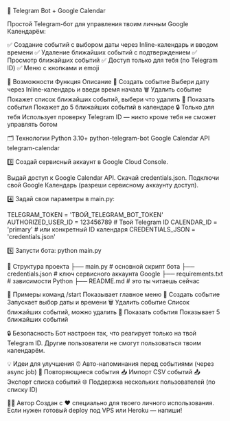 📅 Telegram Bot + Google Calendar

Простой Telegram-бот для управления твоим личным Google Календарём:

✅ Создание событий с выбором даты через Inline-календарь и вводом времени
✅ Удаление ближайших событий с подтверждением
✅ Просмотр ближайших событий
✅ Доступ только для тебя (по Telegram ID)
✅ Меню с кнопками и emoji

🚀 Возможности
Функция	Описание
📅 Создать событие	Выбери дату через Inline-календарь и введи время начала
🗑 Удалить событие	Покажет список ближайших событий, выбери что удалить
📂 Показать события	Покажет до 5 ближайших событий в календаре
🔒 Только для тебя	Использует проверку Telegram ID — никто кроме тебя не сможет управлять ботом

🗂 Технологии
Python 3.10+
python-telegram-bot
Google Calendar API
telegram-calendar

3️⃣ Создай сервисный аккаунт в Google Cloud Console.

Выдай доступ к Google Calendar API.
Скачай credentials.json.
Подключи свой Google Календарь (разреши сервисному аккаунту доступ).

4️⃣ Задай свои параметры в main.py:

TELEGRAM_TOKEN = 'ТВОЙ_TELEGRAM_BOT_TOKEN'
AUTHORIZED_USER_ID = 123456789  # Твой Telegram ID
CALENDAR_ID = 'primary'  # или конкретный ID календаря
CREDENTIALS_JSON = 'credentials.json'

5️⃣ Запусти бота:
python main.py

🧩 Структура проекта
├── main.py            # основной скрипт бота
├── credentials.json   # ключ сервисного аккаунта Google
├── requirements.txt   # зависимости Python
├── README.md          # это ты читаешь сейчас

📌 Примеры команд
/start	Показывает главное меню
📅 Создать событие	Запускает выбор даты и времени
🗑 Удалить событие	Список ближайших событий, можно удалить
📂 Показать события	Показывает 5 ближайших событий

🔒 Безопасность
Бот настроен так, что реагирует только на твой Telegram ID.
Другие пользователи не смогут пользоваться твоим календарём.

💡 Идеи для улучшения
⏰ Авто-напоминания перед событиями (через async job)
🔁 Повторяющиеся события
📥 Импорт CSV событий
📤 Экспорт списка событий
🌐 Поддержка нескольких пользователей (по списку ID)

🧑‍💻 Автор
Создан с ❤️ специально для твоего личного использования.
Если нужен готовый deploy под VPS или Heroku — напиши!

